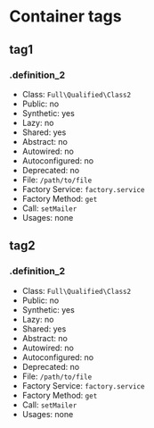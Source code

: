 Container tags
==============

tag1
----

### .definition_2

- Class: `Full\Qualified\Class2`
- Public: no
- Synthetic: yes
- Lazy: no
- Shared: yes
- Abstract: no
- Autowired: no
- Autoconfigured: no
- Deprecated: no
- File: `/path/to/file`
- Factory Service: `factory.service`
- Factory Method: `get`
- Call: `setMailer`
- Usages: none


tag2
----

### .definition_2

- Class: `Full\Qualified\Class2`
- Public: no
- Synthetic: yes
- Lazy: no
- Shared: yes
- Abstract: no
- Autowired: no
- Autoconfigured: no
- Deprecated: no
- File: `/path/to/file`
- Factory Service: `factory.service`
- Factory Method: `get`
- Call: `setMailer`
- Usages: none
